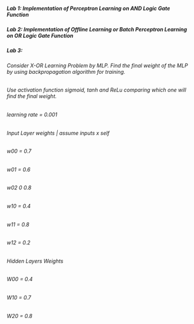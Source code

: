 
##### Lab 1: Implementation of Perceptron Learning on AND Logic Gate Function

##### Lab 2: Implementation of Offline Learning or Batch Perceptron Learning on OR Logic Gate Function

##### Lab 3:
###### Consider X-OR Learning Problem by MLP. Find the final weight of the MLP by using backpropagation algorithm for training.
###### Use activation function sigmoid, tanh and ReLu comparing which one will find the final weight.
###### learning rate = 0.001

###### Input Layer weights | assume inputs x self
###### w00 = 0.7
###### w01 = 0.6
###### w02 0 0.8

###### w10 = 0.4
###### w11 = 0.8
###### w12 = 0.2

###### Hidden Layers Weights
###### W00 = 0.4
###### W10 = 0.7
###### W20 = 0.8

